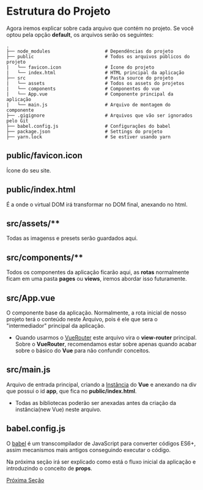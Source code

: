 # Estrutura do Projeto

Agora iremos explicar sobre cada arquivo que contém no projeto. Se você optou pela opção **default**, os arquivos serão os seguintes:

```
.
├── node_modules                    # Dependências do projeto
├── public                          # Todos os arquivos públicos do projeto
|   └── favicon.icon                # Ícone do projeto
|   └── index.html                  # HTML principal da aplicação
├── src                             # Pasta source do projeto
|   └── assets                      # Todos os assets do projetos
|   └── components                  # Componentes do vue
|   └── App.vue                     # Componente principal da aplicação
|   └── main.js                     # Arquivo de montagem do componente
├── .gigignore                      # Arquivos que vão ser ignorados pelo Git
├── babel.config.js                 # Configurações do babel
├── package.json                    # Settings do projeto
├── yarn.lock                       # Se estiver usando yarn
```

## public/favicon.icon

Ícone do seu site.

## public/index.html

É a onde o virtual DOM irá transformar no DOM final, anexando no html. 

## src/assets/**

Todas as imagenss e presets serão guardados aqui.

## src/components/**

Todos os componentes da aplicação ficarão aqui, as **rotas** normalmente ficam em uma pasta **pages** ou **views**, iremos abordar isso futuramente.

## src/App.vue

O componente base da aplicação. Normalmente, a rota inicial de nosso projeto terá o conteúdo neste Arquivo, pois é ele que sera o "intermediador" principal da aplicação.

* Quando usarmos o [VueRouter](https://router.vuejs.org/) este arquivo vira o **view-router** principal. Sobre o **VueRouter**, recomendamos estar sobre apenas quando acabar sobre o básico do **Vue** para não confundir conceitos.


## src/main.js

Arquivo de entrada principal, criando a [Instância](https://br.vuejs.org/v2/guide/instance.html) do **Vue** e anexando na div que possui o id **app**, que fica no **public/index.html**.

* Todas as bibliotecas poderão ser anexadas antes da criação da instância(new Vue) neste arquivo.

## babel.config.js

O [babel](https://babeljs.io/) é um transcompilador de JavaScript para converter códigos ES6+, assim mecanismos mais antigos conseguindo executar o código.

Na próxima seção irá ser explicado como está o fluxo inicial da aplicação e introduzindo o conceito de **props**.

[Próxima Seção](./4-Fluxo%20e%20Props.md)